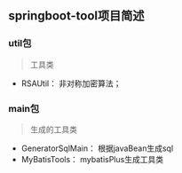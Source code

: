 ## springboot-tool项目简述

### util包

> 工具类

-  RSAUtil： 非对称加密算法；

### main包

> 生成的工具类

- GeneratorSqlMain： 根据javaBean生成sql
- MyBatisTools： mybatisPlus生成工具类


























